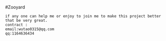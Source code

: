 #Zooyard
```Remoting have some bug to fix ,need Community help me to fix.
if any one can help me or enjoy to join me to make this project better that be very great.
contract :
email:wutao0315@qq.com
qq:1164636434

